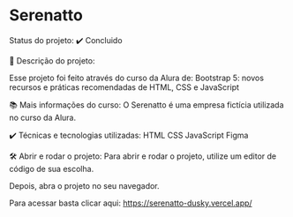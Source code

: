 # Serenatto
Status do projeto: ✔️ Concluido

🔨 Descrição do projeto:

Esse projeto foi feito através do curso da Alura de: Bootstrap 5: novos recursos e práticas recomendadas de HTML, CSS e JavaScript

📚 Mais informações do curso: O Serenatto é uma empresa fictícia utilizada no curso da Alura.

✔️ Técnicas e tecnologias utilizadas: HTML CSS JavaScript Figma

🛠️ Abrir e rodar o projeto: Para abrir e rodar o projeto, utilize um editor de código de sua escolha.

Depois, abra o projeto no seu navegador.

Para acessar basta clicar aqui: https://serenatto-dusky.vercel.app/
